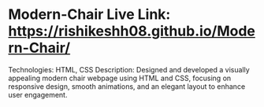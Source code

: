 # Modern-Chair Live Link: https://rishikeshh08.github.io/Modern-Chair/
Technologies: HTML, CSS 
Description: Designed and developed a visually appealing modern chair webpage using HTML and CSS, focusing on responsive design, smooth animations, and an elegant layout to enhance user engagement.
